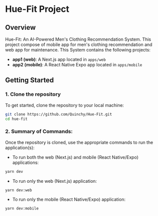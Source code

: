 # Hue-Fit Project

## Overview
Hue-Fit: An AI-Powered Men's Clothing Recommendation System. This project compose of mobile app for men's clothing recommendation and web app for maintenance.
This System contains the following projects:
- **app1 (web)**: A Next.js app located in `apps/web`
- **app2 (mobile)**: A React Native Expo app located in `apps/mobile`
## Getting Started

### 1. Clone the repository
To get started, clone the repository to your local machine:

```bash
git clone https://github.com/Quinchy/Hue-Fit.git
cd hue-fit
```

### 2. Summary of Commands:
Once the repository is cloned, use the appropriate commands to run the application(s):
- To run both the web (Next.js) and mobile (React Native/Expo) applications:
```bash
yarn dev
```
- To run only the web (Next.js) application:
```bash
yarn dev:web
```
- To run only the mobile (React Native/Expo) application:
```bash
yarn dev:mobile
```